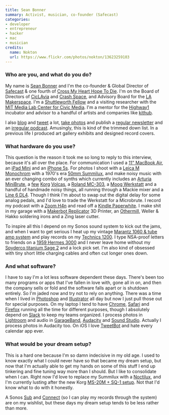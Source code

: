```yaml
---
title: Sean Bonner
summary: Activist, musician, co-founder (Safecast)
categories:
- developer
- entrepreneur
- hacker
- mac
- musician
credits:
  name: Nokton
  url: https://www.flickr.com/photos/nokton/13623259103
---
```


### Who are you, and what do you do?

My name is [Sean Bonner](http://seanbonner.com/ "Sean's website.") and I'm the co-founder & Global Director of [Safecast](http://safecast.org/ "A network of sensors and radiation data mapping.") & one fourth of [Cross My Heart Hope To Die](http://cmhhtd.com/ "A band."). I'm on the Board of Directors of [CicLAvia](http://ciclavia.org/ "A group in LA that creates car-free street events.") and [Crash Space](http://crashspace.org/ "A non-profit hacker space in LA."), and Advisory Board for the [LA Makerspace](http://lamakerspace.com/ "A non-profit maker space in LA."). I'm a [Shuttleworth Fellow](https://www.shuttleworthfoundation.org/fellows/sean-bonner/ "Sean's Shuttleworth profile.") and a visiting researcher with the [MIT Media Lab Center for Civic Media](https://civic.mit.edu/ "MIT's Center for Civic Media."). I'm a mentor for the [Highway1](http://highway1.io/ "A hardware incubator.") incubator and advisor to a handful of artists and companies like [kithub](http://kithub.cc/ "Hacker hardware kits.").

I also [blog](http://blog.seanbonner.com/ "Sean's weblog") and [tweet](http://twitter.com/seanbonner/ "Sean's Twitter account.") a lot, [take photos](https://www.flickr.com/photos/seanbonner "Sean's Flickr account.") and publish a [regular newsletter](http://tinyletter.com/seanbonner/ "Sean's newsletter.") and an [irregular podcast](http://vivariot.com/ "Sean and Jesica Gao's tech podcast."). Amusingly, this is kind of the trimmed down list. In a previous life I produced art gallery exhibits and designed record covers.

### What hardware do you use?

This question is the reason it took me so long to reply to this interview, because it's all over the place. For communication I used a [11" MacBook Air][macbook-air], an [iPad Mini][ipad-mini] and an [iPhone 5s][iphone-5s]. For photos I shoot with a [Leica M Monochrom][m-monochrom] with a 1970's era [50mm Summilux][summilux-50mm-f1.4], and make noisy music with an ever changing combo of synths which currently includes an [Arturia MiniBrute][minibrute], a [few][volca-keys] [Korg][volca-beats] [Volcas][volca-bass], a [Roland MC-303][mc-303], a [Moog Werkstatt][werkstatt-01] and a handful of handmade noisy things, all running through a Mackie mixer and a [Line 6 DL4][dl4]. Though I think I'm about to swap out the digital delay for some analog pedals, and I'd love to trade the Werkstatt for a Microbrute. I record my podcast with a [Zoom H4n][h4n] and read off a [Kindle Paperwhite][kindle-paperwhite]. I make shit in my garage with a [Makerbot Replicator][replicator] 3D Printer, an [Othermill][], Weller & Hakko soldering irons and a Zing laser cutter. 

To inspire all this I depend on my Sonos sound system to kick out the jams, and when I want to get serious I heat up my vintage [Marantz 1060 & tube amp system][1060] and play records on my [Technics 1200][sl-1200]. I type NSA-proof letters to friends on a [1959 Hermes 3000][3000] and I never leave home without my [Spyderco titanium Sage 2][sage-2] and a lock pick set. I'm also kind of obsessed with tiny short little charging cables and often cut longer ones down.

### And what software?

I have to say I'm a lot less software dependent these days. There's been too many programs or apps that I've fallen in love with, gone all in on, and then the company sells or fold and the software falls apart or is shutdown entirely. So I'm jaded now and try not to rely on anything. There was a time when I lived in [Photoshop][] and [Illustrator][] all day but now I just pull those out for special purposes. On my laptop I tend to have [Chrome][], [Safari][] and [Firefox][] running all the time for different purposes, though I absolutely depend on [Slack][] to keep my teams organized. I process photos in [Lightroom][] and audio in [GarageBand][], [Audacity][] and [Sound Studio][sound-studio]. Actually I process photos in Audacity too. On iOS I love [TweetBot][tweetbot-ios] and hate every calendar app ever.

### What would be your dream setup?

This is a hard one because I'm so damn indecisive in my old age. I used to know exactly what I could never have so that became my dream setup, but now that I'm actually able to get my hands on some of this stuff I end up tinkering and fine tuning way more than I should. But I like to consolidate when I can. Right now I'd love to replace my Summilux with a [Noctilux][noctilux-m-50mm-f0.95-asph], and I'm currently lusting after the new Korg [MS-20M + SQ-1 setup][ms-20m-kit]. Not that I'd know what to do with it honestly.

A Sonos [Sub][] and [Connect][connect.2] (so I can play my records through the system) are on my wishlist, but these days my dream setup tends to be less rather than more.

[1060]: https://www.hifiengine.com/manual_library/marantz/1060.shtml "A stereo amp."
[3000]: http://machinesoflovinggrace.com/hermes.htm "A typewriter."
[connect.2]: https://www.sonos.com/sonos-shop/products/connect "An audio streaming system."
[dl4]: https://line6.com/dl4/ "An effects pedal."
[h4n]: https://www.zoom.co.jp/english/products/h4n/ "A digital audio recorder."
[ipad-mini]: https://www.apple.com/ipad-mini/ "A 7.9 inch tablet device."
[iphone-5s]: https://en.wikipedia.org/wiki/IPhone_5S "A smartphone."
[kindle-paperwhite]: https://www.amazon.com/Kindle-Paperwhite-Touch-light/dp/B007OZNZG0 "An e-book reader with a book-like screen."
[m-monochrom]: http://us.leica-camera.com/Photography/Leica-M/Leica-M-Monochrom "An 18 megapixel black and white digital camera."
[macbook-air]: https://www.apple.com/macbook-air/ "A very thin laptop."
[mc-303]: https://en.wikipedia.org/wiki/Roland_MC-303 "A synthesiser."
[minibrute]: https://www.arturia.com/products/hardware-synths/minibrute "A synthesiser."
[ms-20m-kit]: https://www.korg.com/us/products/dj/ms_20mkit/ "A synthesiser."
[noctilux-m-50mm-f0.95-asph]: http://us.leica-camera.com/Photography/Leica-M/M-Lenses/Noctilux-M-50mm-f-0.95-ASPH "A 50mm camera lens."
[othermill]: https://othermachine.co/ "A 2D/3D milling machine."
[replicator]: https://store.makerbot.com/replicator "A 3D printer."
[sage-2]: http://www.spyderco.com/catalog/details.php?product=421 "A titanium knife."
[sl-1200]: https://en.wikipedia.org/wiki/Technics_SL-1200 "A turntable."
[sub]: http://www.sonos.com/shop/products/sub "An audio system."
[summilux-50mm-f1.4]: http://www.kenrockwell.com/leica/50mm-f14.htm "A 50mm camera lens."
[volca-bass]: https://www.korg.com/us/products/dj/volca_bass/ "An analog bass machine."
[volca-beats]: https://www.korg.com/us/products/dj/volca_beats/ "An analogue rhythm machine."
[volca-keys]: https://www.korg.com/us/products/dj/volca_keys/ "An analog loop synthesiser."
[werkstatt-01]: https://www.moogmusic.com/products/werkstatt/werkstatt-01-moogfest-2014-kit "An analog synthesiser."
[audacity]: https://sourceforge.net/projects/audacity/ "An open-source, cross-platform audio editor."
[chrome]: https://www.google.com/intl/en/chrome/browser/ "A WebKit-based browser, where each tab runs in its own thread."
[firefox]: https://www.mozilla.org/en-US/firefox/new/ "A cross-platform open-source web browser."
[garageband]: https://www.apple.com/mac/garageband/ "An audio recording and editing tool for the Mac."
[illustrator]: https://www.adobe.com/products/illustrator.html "A vector graphics editor."
[lightroom]: https://www.adobe.com/products/photoshop-lightroom.html "Photo management and editing software."
[photoshop]: https://www.adobe.com/products/photoshop.html "A bitmap image editor."
[safari]: https://www.apple.com/safari/ "A fast web browser."
[slack]: https://slack.com/ "A collaboration service."
[sound-studio]: https://en.wikipedia.org/wiki/Sound_Studio "A sound editor for the Mac."
[tweetbot-ios]: https://tapbots.com/tweetbot/ "A Twitter client for iOS."
